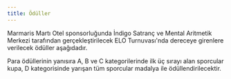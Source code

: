 ```yaml
---
title: Ödüller
---
```


Marmaris Martı Otel sponsorluğunda İndigo Satranç ve Mental Aritmetik Merkezi tarafından gerçekleştirilecek ELO Turnuvası'nda dereceye girenlere verilecek ödüller aşağıdadır.

Para ödüllerinin yanısıra A, B ve C kategorilerinde ilk üç sırayı alan sporcular kupa, D kategorisinde yarışan tüm sporcular madalya ile ödüllendirilecektir.
